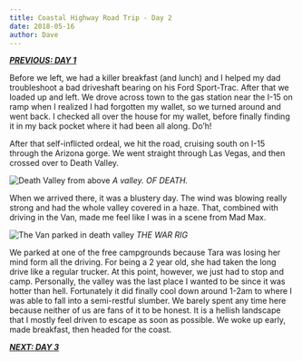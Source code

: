 ```yaml
---
title: Coastal Highway Road Trip - Day 2
date: 2018-05-16
author: Dave
---
```

**_[PREVIOUS: DAY 1](/coastal-highway-road-trip-day-1/)_**

Before we left, we had a killer breakfast (and lunch) and I helped my dad troubleshoot a bad driveshaft bearing on his Ford Sport-Trac. After that we loaded up and left. We drove across town to the gas station near the I-15 on ramp when I realized I had forgotten my wallet, so we turned around and went back. I checked all over the house for my wallet, before finally finding it in my back pocket where it had been all along. Do&#8217;h!

After that self-inflicted ordeal, we hit the road, cruising south on I-15 through the Arizona gorge. We went straight through Las Vegas, and then crossed over to Death Valley.

![Death Valley from above](/images/uploads/photos-deathvalley.jpg)
*A valley. OF DEATH.*

When we arrived there, it was a blustery day. The wind was blowing really strong and had the whole valley covered in a haze. That, combined with driving in the Van, made me feel like I was in a scene from Mad Max.

![The Van parked in death valley](/images/uploads/photos-deathvalley2.jpg)
*THE WAR RIG*

We parked at one of the free campgrounds because Tara was losing her mind form all the driving. For being a 2 year old, she had taken the long drive like a regular trucker. At this point, however, we just had to stop and camp. Personally, the valley was the last place I wanted to be since it was hotter than hell. Fortunately it did finally cool down around 1-2am to where I was able to fall into a semi-restful slumber. We barely spent any time here because neither of us are fans of it to be honest. It is a hellish landscape that I mostly feel driven to escape as soon as possible. We woke up early, made breakfast, then headed for the coast.

**_[NEXT: DAY 3](/coastal-highway-road-trip-day-3/)_**
